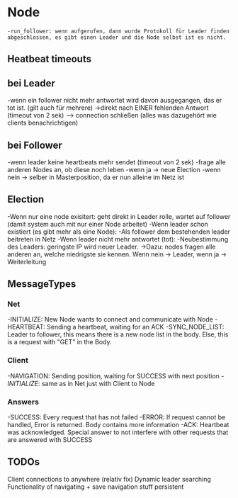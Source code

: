 # Node

    -run_follower: wenn aufgerufen, dann wurde Protokoll für Leader finden abgeschlossen, es gibt einen Leader und die Node selbst ist es nicht.

## Heatbeat timeouts

## bei Leader

-wenn ein follower nicht mehr antwortet wird davon ausgegangen, das er tot ist. (gilt auch für mehrere)
->direkt nach EINER fehlenden Antwort (timeout von 2 sek)
--> connection schließen (alles was dazugehört wie clients benachrichtigen)

## bei Follower

-wenn leader keine heartbeats mehr sendet (timeout von 2 sek)
-frage alle anderen Nodes an, ob diese noch leben
    -wenn ja -> neue Election
    -wenn nein -> selber in Masterposition, da er nun alleine im Netz ist

## Election

-Wenn nur eine node exisitert: geht direkt in Leader rolle, wartet auf follower (damit system auch mit nur einer Node arbeitet)
-Wenn leader schon existiert (es gibt mehr als eine Node):
    -Als follower dem bestehenden leader beitreten in Netz
-Wenn leader nicht mehr antwortet (tot):
    -Neubestimmung des Leaders: geringste IP wird neuer Leader.
    ->Dazu: nodes fragen alle anderen an, welche niedrigste sie kennen. Wenn nein -> Leader, wenn ja -> Weiterleitung

## MessageTypes

### Net

-INITIALIZE: New Node wants to connect and communicate with Node
-HEARTBEAT: Sending a heartbeat, waiting for an ACK
-SYNC_NODE_LIST: Leader to follower, this means there is a new node list in the body. Else, this is a request with "GET" in the Body.

### Client

-NAVIGATION: Sending position, waiting for SUCCESS with next position
-_INITIALIZE_: same as in Net just with Client to Node

### Answers

-SUCCESS: Every request that has not failed
-ERROR: If request cannot be handled, Error is returned. Body contains more information
-ACK: Heartbeat was acknowledged. Special answer to not interfere with other requests that are answered with SUCCESS

## TODOs

Client connections to anywhere (relativ fix)
Dynamic leader searching
Functionality of navigating
    + save navigation stuff persistent
